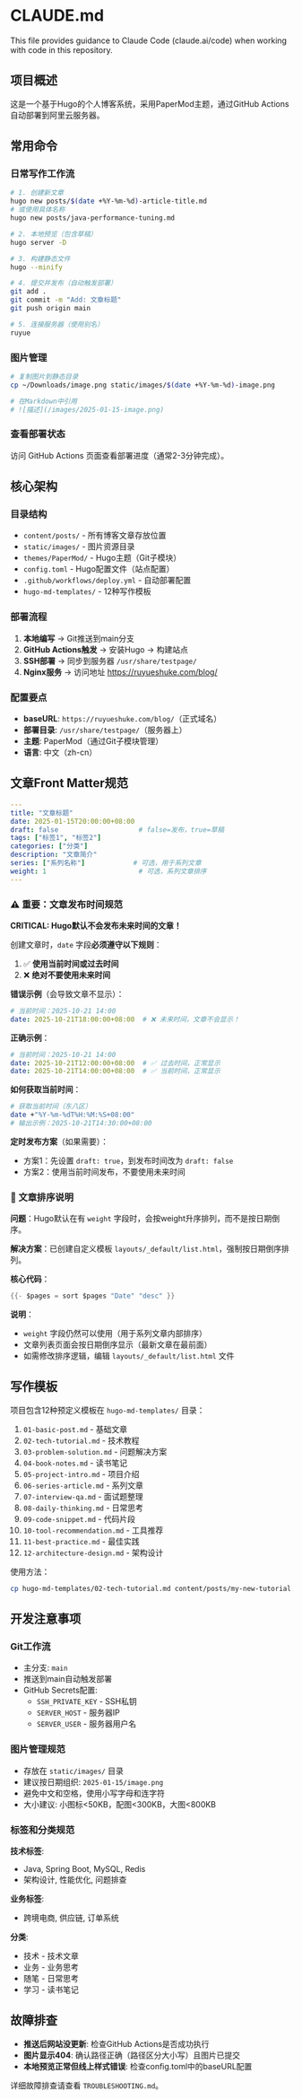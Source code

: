 # CLAUDE.md

This file provides guidance to Claude Code (claude.ai/code) when working with code in this repository.

## 项目概述

这是一个基于Hugo的个人博客系统，采用PaperMod主题，通过GitHub Actions自动部署到阿里云服务器。

## 常用命令

### 日常写作工作流

```bash
# 1. 创建新文章
hugo new posts/$(date +%Y-%m-%d)-article-title.md
# 或使用具体名称
hugo new posts/java-performance-tuning.md

# 2. 本地预览（包含草稿）
hugo server -D

# 3. 构建静态文件
hugo --minify

# 4. 提交并发布（自动触发部署）
git add .
git commit -m "Add: 文章标题"
git push origin main

# 5. 连接服务器（使用别名）
ruyue
```

### 图片管理

```bash
# 复制图片到静态目录
cp ~/Downloads/image.png static/images/$(date +%Y-%m-%d)-image.png

# 在Markdown中引用
# ![描述](/images/2025-01-15-image.png)
```

### 查看部署状态

访问 GitHub Actions 页面查看部署进度（通常2-3分钟完成）。

## 核心架构

### 目录结构

- `content/posts/` - 所有博客文章存放位置
- `static/images/` - 图片资源目录
- `themes/PaperMod/` - Hugo主题（Git子模块）
- `config.toml` - Hugo配置文件（站点配置）
- `.github/workflows/deploy.yml` - 自动部署配置
- `hugo-md-templates/` - 12种写作模板

### 部署流程

1. **本地编写** → Git推送到main分支
2. **GitHub Actions触发** → 安装Hugo → 构建站点
3. **SSH部署** → 同步到服务器 `/usr/share/testpage/`
4. **Nginx服务** → 访问地址 https://ruyueshuke.com/blog/

### 配置要点

- **baseURL**: `https://ruyueshuke.com/blog/`（正式域名）
- **部署目录**: `/usr/share/testpage/`（服务器上）
- **主题**: PaperMod（通过Git子模块管理）
- **语言**: 中文（zh-cn）

## 文章Front Matter规范

```yaml
---
title: "文章标题"
date: 2025-01-15T20:00:00+08:00
draft: false                    # false=发布，true=草稿
tags: ["标签1", "标签2"]
categories: ["分类"]
description: "文章简介"
series: ["系列名称"]            # 可选，用于系列文章
weight: 1                       # 可选，系列文章排序
---
```

### ⚠️ 重要：文章发布时间规范

**CRITICAL: Hugo默认不会发布未来时间的文章！**

创建文章时，`date` 字段**必须遵守以下规则**：

1. ✅ **使用当前时间或过去时间**
2. ❌ **绝对不要使用未来时间**

**错误示例**（会导致文章不显示）：
```yaml
# 当前时间：2025-10-21 14:00
date: 2025-10-21T18:00:00+08:00  # ❌ 未来时间，文章不会显示！
```

**正确示例**：
```yaml
# 当前时间：2025-10-21 14:00
date: 2025-10-21T12:00:00+08:00  # ✅ 过去时间，正常显示
date: 2025-10-21T14:00:00+08:00  # ✅ 当前时间，正常显示
```

**如何获取当前时间**：
```bash
# 获取当前时间（东八区）
date +"%Y-%m-%dT%H:%M:%S+08:00"
# 输出示例：2025-10-21T14:30:00+08:00
```

**定时发布方案**（如果需要）：
- 方案1：先设置 `draft: true`，到发布时间改为 `draft: false`
- 方案2：使用当前时间发布，不要使用未来时间

### 📌 文章排序说明

**问题**：Hugo默认在有 `weight` 字段时，会按weight升序排列，而不是按日期倒序。

**解决方案**：已创建自定义模板 `layouts/_default/list.html`，强制按日期倒序排列。

**核心代码**：
```go
{{- $pages = sort $pages "Date" "desc" }}
```

**说明**：
- `weight` 字段仍然可以使用（用于系列文章内部排序）
- 文章列表页面会按日期倒序显示（最新文章在最前面）
- 如需修改排序逻辑，编辑 `layouts/_default/list.html` 文件

## 写作模板

项目包含12种预定义模板在 `hugo-md-templates/` 目录：

1. `01-basic-post.md` - 基础文章
2. `02-tech-tutorial.md` - 技术教程
3. `03-problem-solution.md` - 问题解决方案
4. `04-book-notes.md` - 读书笔记
5. `05-project-intro.md` - 项目介绍
6. `06-series-article.md` - 系列文章
7. `07-interview-qa.md` - 面试题整理
8. `08-daily-thinking.md` - 日常思考
9. `09-code-snippet.md` - 代码片段
10. `10-tool-recommendation.md` - 工具推荐
11. `11-best-practice.md` - 最佳实践
12. `12-architecture-design.md` - 架构设计

使用方法：
```bash
cp hugo-md-templates/02-tech-tutorial.md content/posts/my-new-tutorial.md
```

## 开发注意事项

### Git工作流

- 主分支: `main`
- 推送到main自动触发部署
- GitHub Secrets配置:
  - `SSH_PRIVATE_KEY` - SSH私钥
  - `SERVER_HOST` - 服务器IP
  - `SERVER_USER` - 服务器用户名

### 图片管理规范

- 存放在 `static/images/` 目录
- 建议按日期组织: `2025-01-15/image.png`
- 避免中文和空格，使用小写字母和连字符
- 大小建议: 小图标<50KB，配图<300KB，大图<800KB

### 标签和分类规范

**技术标签**:
- Java, Spring Boot, MySQL, Redis
- 架构设计, 性能优化, 问题排查

**业务标签**:
- 跨境电商, 供应链, 订单系统

**分类**:
- 技术 - 技术文章
- 业务 - 业务思考
- 随笔 - 日常思考
- 学习 - 读书笔记

## 故障排查

- **推送后网站没更新**: 检查GitHub Actions是否成功执行
- **图片显示404**: 确认路径正确（路径区分大小写）且图片已提交
- **本地预览正常但线上样式错误**: 检查config.toml中的baseURL配置

详细故障排查请查看 `TROUBLESHOOTING.md`。